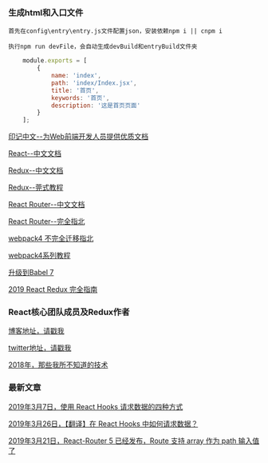### 生成html和入口文件

	首先在config\entry\entry.js文件配置json，安装依赖npm i || cnpm i

	执行npm run devFile，会自动生成devBuild和entryBuild文件夹

```javascript
	module.exports = [
		{
			name: 'index',
			path: 'index/Index.jsx',
			title: '首页',
			keywords: '首页',
			description: '这是首页页面'
		}
	];
```

[印记中文--为Web前端开发人员提供优质文档](https://docschina.org/)

[React--中文文档](https://react.docschina.org/)

[Redux--中文文档](https://cn.redux.js.org/)

[Redux--莞式教程](https://github.com/kenberkeley/redux-simple-tutorial)

[React Router--中文文档](https://react-router.docschina.org/)

[React Router--完全指北](https://zcfy.cc/article/react-router-v4-the-complete-guide-mdash-sitepoint)

[webpack4 不完全迁移指北](https://github.com/dwqs/blog/issues/60)

[webpack4系列教程](https://godbmw.com/categories/webpack4系列教程/)

[升级到Babel 7](https://github.com/babel/babel-upgrade)

[2019 React Redux 完全指南](https://juejin.im/post/5cac8ccd6fb9a068530111c7)

### React核心团队成员及Redux作者

[博客地址，请戳我](https://overreacted.io)

[twitter地址，请戳我](https://twitter.com/dan_abramov)

[2018年，那些我所不知道的技术](https://overreacted.io/zh-hant/things-i-dont-know-as-of-2018/)

### 最新文章

[2019年3月7日，使用 React Hooks 请求数据的四种方式](https://www.robinwieruch.de/react-hooks-fetch-data/)

[2019年3月26日，【翻译】在 React Hooks 中如何请求数据？](https://juejin.im/post/5c98fb35518825157172acc6)

[2019年3月21日，React-Router 5 已经发布，Route 支持 array 作为 path 输入值了](https://reacttraining.com/blog/react-router-v5/)
